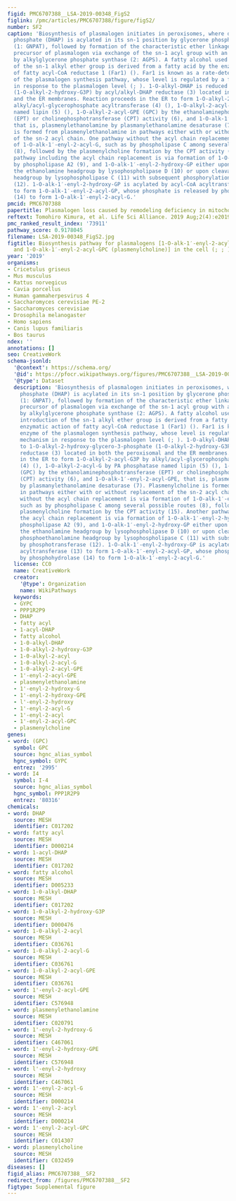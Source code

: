 ```yaml
---
figid: PMC6707388__LSA-2019-00348_FigS2
figlink: /pmc/articles/PMC6707388/figure/figS2/
number: SF2
caption: 'Biosynthesis of plasmalogen initiates in peroxisomes, where dihydroxyacetone
  phosphate (DHAP) is acylated in its sn-1 position by glycerone phosphate O-acyltransferase
  (1: GNPAT), followed by formation of the characteristic ether linkage in the early
  precursor of plasmalogen via exchange of the sn-1 acyl group with an alkyl group
  by alkylglycerone phosphate synthase (2: AGPS). A fatty alcohol used for this introduction
  of the sn-1 alkyl ether group is derived from a fatty acid by the enzymatic action
  of fatty acyl-CoA reductase 1 (Far1) (). Far1 is known as a rate-determining enzyme
  of the plasmalogen synthesis pathway, whose level is regulated by a feedback mechanism
  in response to the plasmalogen level (; ). 1-O-alkyl-DHAP is reduced to 1-O-alkyl-2-hydroxy-glycero-3-phosphate
  (1-O-alkyl-2-hydroxy-G3P) by acyl/alkyl-DHAP reductase (3) located in both the peroxisomal
  and the ER membranes. Reaction proceeds in the ER to form 1-O-alkyl-2-acyl-G3P by
  alkyl/acyl-glycerophosphate acyltransferase (4) (), 1-O-alkyl-2-acyl-G by PA phosphatase
  named lipin (5) (), 1-O-alkyl-2-acyl-GPE (GPC) by the ethanolaminephosphotransferase
  (EPT) or cholinephosphotransferase (CPT) activity (6), and 1-O-alk-1′-enyl-2-acyl-GPE,
  that is, plasmenylethanolamine by plasmanylethanolamine desaturase (7). Plasmenylcholine
  is formed from plasmenylethanolamine in pathways either with or without replacement
  of the sn-2 acyl chain. One pathway without the acyl chain replacement is via formation
  of 1-O-alk-1′-enyl-2-acyl-G, such as by phospholipase C among several possible routes
  (8), followed by the plasmenylcholine formation by the CPT activity (15). Another
  pathway including the acyl chain replacement is via formation of 1-O-alk-1′-enyl-2-hydroxy-GPE
  by phospholipase A2 (9), and 1-O-alk-1′-enyl-2-hydroxy-GP either upon cleavage of
  the ethanolamine headgroup by lysophospholipase D (10) or upon cleavage of the phosphoethanolamine
  headgroup by lysophospholipase C (11) with subsequent phosphorylation by phosphotransferase
  (12). 1-O-alk-1′-enyl-2-hydroxy-GP is acylated by acyl-CoA acyltransferase (13)
  to form 1-O-alk-1′-enyl-2-acyl-GP, whose phosphate is released by phosphohydrolase
  (14) to form 1-O-alk-1′-enyl-2-acyl-G.'
pmcid: PMC6707388
papertitle: Plasmalogen loss caused by remodeling deficiency in mitochondria.
reftext: Tomohiro Kimura, et al. Life Sci Alliance. 2019 Aug;2(4):e201900348.
pmc_ranked_result_index: '73911'
pathway_score: 0.9178045
filename: LSA-2019-00348_FigS2.jpg
figtitle: Biosynthesis pathway for plasmalogens [1-O-alk-1′-enyl-2-acyl-GPE (plasmenylethanolamine)
  and 1-O-alk-1′-enyl-2-acyl-GPC (plasmenylcholine)] in the cell (; ; )
year: '2019'
organisms:
- Cricetulus griseus
- Mus musculus
- Rattus norvegicus
- Cavia porcellus
- Human gammaherpesvirus 4
- Saccharomyces cerevisiae PE-2
- Saccharomyces cerevisiae
- Drosophila melanogaster
- Homo sapiens
- Canis lupus familiaris
- Bos taurus
ndex: ''
annotations: []
seo: CreativeWork
schema-jsonld:
  '@context': https://schema.org/
  '@id': https://pfocr.wikipathways.org/figures/PMC6707388__LSA-2019-00348_FigS2.html
  '@type': Dataset
  description: 'Biosynthesis of plasmalogen initiates in peroxisomes, where dihydroxyacetone
    phosphate (DHAP) is acylated in its sn-1 position by glycerone phosphate O-acyltransferase
    (1: GNPAT), followed by formation of the characteristic ether linkage in the early
    precursor of plasmalogen via exchange of the sn-1 acyl group with an alkyl group
    by alkylglycerone phosphate synthase (2: AGPS). A fatty alcohol used for this
    introduction of the sn-1 alkyl ether group is derived from a fatty acid by the
    enzymatic action of fatty acyl-CoA reductase 1 (Far1) (). Far1 is known as a rate-determining
    enzyme of the plasmalogen synthesis pathway, whose level is regulated by a feedback
    mechanism in response to the plasmalogen level (; ). 1-O-alkyl-DHAP is reduced
    to 1-O-alkyl-2-hydroxy-glycero-3-phosphate (1-O-alkyl-2-hydroxy-G3P) by acyl/alkyl-DHAP
    reductase (3) located in both the peroxisomal and the ER membranes. Reaction proceeds
    in the ER to form 1-O-alkyl-2-acyl-G3P by alkyl/acyl-glycerophosphate acyltransferase
    (4) (), 1-O-alkyl-2-acyl-G by PA phosphatase named lipin (5) (), 1-O-alkyl-2-acyl-GPE
    (GPC) by the ethanolaminephosphotransferase (EPT) or cholinephosphotransferase
    (CPT) activity (6), and 1-O-alk-1′-enyl-2-acyl-GPE, that is, plasmenylethanolamine
    by plasmanylethanolamine desaturase (7). Plasmenylcholine is formed from plasmenylethanolamine
    in pathways either with or without replacement of the sn-2 acyl chain. One pathway
    without the acyl chain replacement is via formation of 1-O-alk-1′-enyl-2-acyl-G,
    such as by phospholipase C among several possible routes (8), followed by the
    plasmenylcholine formation by the CPT activity (15). Another pathway including
    the acyl chain replacement is via formation of 1-O-alk-1′-enyl-2-hydroxy-GPE by
    phospholipase A2 (9), and 1-O-alk-1′-enyl-2-hydroxy-GP either upon cleavage of
    the ethanolamine headgroup by lysophospholipase D (10) or upon cleavage of the
    phosphoethanolamine headgroup by lysophospholipase C (11) with subsequent phosphorylation
    by phosphotransferase (12). 1-O-alk-1′-enyl-2-hydroxy-GP is acylated by acyl-CoA
    acyltransferase (13) to form 1-O-alk-1′-enyl-2-acyl-GP, whose phosphate is released
    by phosphohydrolase (14) to form 1-O-alk-1′-enyl-2-acyl-G.'
  license: CC0
  name: CreativeWork
  creator:
    '@type': Organization
    name: WikiPathways
  keywords:
  - GYPC
  - PPP1R2P9
  - DHAP
  - fatty acyl
  - 1-acyl-DHAP
  - fatty alcohol
  - 1-0-alkyl-DHAP
  - 1-0-alkyl-2-hydroxy-G3P
  - 1-0-alkyl-2-acyl
  - 1-0-alkyl-2-acyl-G
  - 1-0-alkyl-2-acyl-GPE
  - 1'-enyl-2-acyl-GPE
  - plasmenylethanolamine
  - 1'-enyl-2-hydroxy-G
  - 1'-enyl-2-hydroxy-GPE
  - l'-enyl-2-hydroxy
  - 1'-enyl-2-acyl-G
  - 1'-enyl-2-acyl
  - 1'-enyl-2-acyl-GPC
  - plasmenylcholine
genes:
- word: (GPC)
  symbol: GPC
  source: hgnc_alias_symbol
  hgnc_symbol: GYPC
  entrez: '2995'
- word: I4
  symbol: I-4
  source: hgnc_alias_symbol
  hgnc_symbol: PPP1R2P9
  entrez: '80316'
chemicals:
- word: DHAP
  source: MESH
  identifier: C017202
- word: fatty acyl
  source: MESH
  identifier: D000214
- word: 1-acyl-DHAP
  source: MESH
  identifier: C017202
- word: fatty alcohol
  source: MESH
  identifier: D005233
- word: 1-0-alkyl-DHAP
  source: MESH
  identifier: C017202
- word: 1-0-alkyl-2-hydroxy-G3P
  source: MESH
  identifier: D000476
- word: 1-0-alkyl-2-acyl
  source: MESH
  identifier: C036761
- word: 1-0-alkyl-2-acyl-G
  source: MESH
  identifier: C036761
- word: 1-0-alkyl-2-acyl-GPE
  source: MESH
  identifier: C036761
- word: 1'-enyl-2-acyl-GPE
  source: MESH
  identifier: C576948
- word: plasmenylethanolamine
  source: MESH
  identifier: C020791
- word: 1'-enyl-2-hydroxy-G
  source: MESH
  identifier: C467061
- word: 1'-enyl-2-hydroxy-GPE
  source: MESH
  identifier: C576948
- word: l'-enyl-2-hydroxy
  source: MESH
  identifier: C467061
- word: 1'-enyl-2-acyl-G
  source: MESH
  identifier: D000214
- word: 1'-enyl-2-acyl
  source: MESH
  identifier: D000214
- word: 1'-enyl-2-acyl-GPC
  source: MESH
  identifier: C014307
- word: plasmenylcholine
  source: MESH
  identifier: C032459
diseases: []
figid_alias: PMC6707388__SF2
redirect_from: /figures/PMC6707388__SF2
figtype: Supplemental figure
---
```

